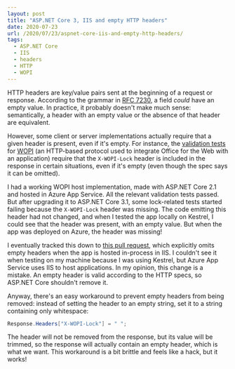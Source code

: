 ```yaml
---
layout: post
title: "ASP.NET Core 3, IIS and empty HTTP headers"
date: 2020-07-23
url: /2020/07/23/aspnet-core-iis-and-empty-http-headers/
tags:
  - ASP.NET Core
  - IIS
  - headers
  - HTTP
  - WOPI
---
```




HTTP headers are key/value pairs sent at the beginning of a request or response. According to the grammar in [RFC 7230](https://tools.ietf.org/html/rfc7230#section-3.2), a field *could* have an empty value. In practice, it probably doesn't make much sense: semantically, a header with an empty value or the absence of that header are equivalent.

However, some client or server implementations actually require that a given header is present, even if it's empty. For instance, the [validation tests](https://wopi.readthedocs.io/en/latest/build_test_ship/validator.html) for [WOPI](https://wopi.readthedocs.io/en/latest/) (an HTTP-based protocol used to integrate Office for the Web with an application) require that the `X-WOPI-Lock` header is included in the response in certain situations, even if it's empty (even though the spec says it can be omitted).

I had a working WOPI host implementation, made with ASP.NET Core 2.1 and hosted in Azure App Service. All the relevant validation tests passed. But after upgrading it to ASP.NET Core 3.1, some lock-related tests started failing because the `X-WOPI-Lock` header was missing. The code emitting this header had not changed, and when I tested the app locally on Kestrel, I could see that the header was present, with an empty value. But when the app was deployed on Azure, the header was missing!

I eventually tracked this down to [this pull request](https://github.com/dotnet/aspnetcore/pull/12486), which explicitly omits empty headers when the app is hosted in-process in IIS. I couldn't see it when testing on my machine because I was using Kestrel, but Azure App Service uses IIS to host applications. In my opinion, this change is a mistake. An empty header is valid according to the HTTP specs, so ASP.NET Core shouldn't remove it.

Anyway, there's an easy workaround to prevent empty headers from being removed: instead of setting the header to an empty string, set it to a string containing only whitespace:

```csharp
Response.Headers["X-WOPI-Lock"] = " ";
```

The header will not be removed from the response, but its value will be trimmed, so the response will actually contain an empty header, which is what we want. This workaround is a bit brittle and feels like a hack, but it works!